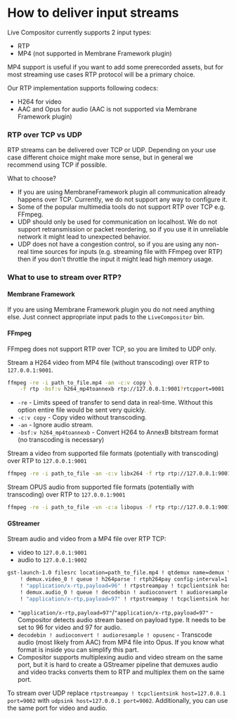 # How to deliver input streams

Live Compositor currently supports 2 input types:
- RTP
- MP4 (not supported in Membrane Framework plugin)

MP4 support is useful if you want to add some prerecorded assets, but for most streaming use cases RTP protocol will be a primary choice.

Our RTP implementation supports following codecs:
- H264 for video
- AAC and Opus for audio (AAC is not supported via Membrane Framework plugin)

### RTP over TCP vs UDP

RTP streams can be delivered over TCP or UDP. Depending on your use case different choice might make more sense, but in general we recommend using TCP if possible.

What to choose?
- If you are using MembraneFramework plugin all communication already happens over TCP. Currently, we do not support any way to configure it.
- Some of the popular multimedia tools do not support RTP over TCP e.g. FFmpeg.
- UDP should only be used for communication on localhost. We do not support retransmission or packet reordering, so if you use it in unreliable network it might lead to unexpected behavior.
- UDP does not have a congestion control, so if you are using any non-real time sources for inputs (e.g. streaming file with FFmpeg over RTP) then if you don't throttle the input it might lead high memory usage.

### What to use to stream over RTP?

#### Membrane Framework

If you are using Membrane Framework plugin you do not need anything else. Just connect appropriate input pads to the `LiveCompositor` bin.

#### FFmpeg

FFmpeg does not support RTP over TCP, so you are limited to UDP only.

Stream a H264 video from MP4 file (without transcoding) over RTP to `127.0.0.1:9001`.

```bash
ffmpeg -re -i path_to_file.mp4 -an -c:v copy \
    -f rtp -bsf:v h264_mp4toannexb rtp://127.0.0.1:9001?rtcpport=9001
```

- `-re` - Limits speed of transfer to send data in real-time. Without this option entire file would be sent very quickly.
- `-c:v copy` - Copy video without transcoding.
- `-an` - Ignore audio stream.
- `-bsf:v h264_mp4toannexb` - Convert H264 to AnnexB bitstream format (no transcoding is necessary)


Stream a video from supported file formats (potentially with transcoding) over RTP to `127.0.0.1:9001`

```bash
ffmpeg -re -i path_to_file -an -c:v libx264 -f rtp rtp://127.0.0.1:9001?rtcpport=9001
```

Stream OPUS audio from supported file formats (potentially with transcoding) over RTP to `127.0.0.1:9001`

```bash
ffmpeg -re -i path_to_file -vn -c:a libopus -f rtp rtp://127.0.0.1:9001?rtcpport=9001
```

#### GStreamer

Stream audio and video from a MP4 file over RTP TCP:
- video to `127.0.0.1:9001`
- audio to `127.0.0.1:9002`

```bash
gst-launch-1.0 filesrc location=path_to_file.mp4 ! qtdemux name=demux \
    ! demux.video_0 ! queue ! h264parse ! rtph264pay config-interval=1 \
    ! "application/x-rtp,payload=96" ! rtpstreampay ! tcpclientsink host=127.0.0.1 port=9001  \
    ! demux.audio_0 ! queue ! decodebin ! audioconvert ! audioresample ! opusenc ! rtpopuspay \
    ! "application/x-rtp,payload=97" ! rtpstreampay ! tcpclientsink host=127.0.0.1 port=9002
```

- `"application/x-rtp,payload=97"`/`"application/x-rtp,payload=97"` - Compositor detects audio stream based on payload type. It needs 
to be set to 96 for video and 97 for audio.
- `decodebin ! audioconvert ! audioresample ! opusenc` - Transcode audio (most likely from AAC) from MP4 file into Opus. If you know 
what format is inside you can simplify this part.
- Compositor supports multiplexing audio and video stream on the same port, but it is hard to create a GStreamer pipeline that demuxes 
audio and video tracks converts them to RTP and multiplex them on the same port.

To stream over UDP replace `rtpstreampay ! tcpclientsink host=127.0.0.1 port=9002` with <nobr>`udpsink host=127.0.0.1 port=9002`</nobr>.
Additionally, you can use the same port for video and audio.
